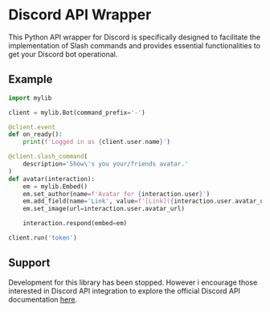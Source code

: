 
# Discord API Wrapper

This Python API wrapper for Discord is specifically designed to facilitate the implementation of Slash commands and provides essential functionalities to get your Discord bot operational.


## Example

```python
import mylib

client = mylib.Bot(command_prefix='-')

@client.event
def on_ready():
    print(f'Logged in as {client.user.name}')

@client.slash_command(
    description='Show\'s you your/friends avatar.'
)
def avatar(interaction):
    em = mylib.Embed()
    em.set_author(name=f'Avatar for {interaction.user}')
    em.add_field(name='Link', value=f'[Link]({interaction.user.avatar_url})', inline=False)
    em.set_image(url=interaction.user.avatar_url)

    interaction.respond(embed=em)

client.run('token')
```


## Support

Development for this library has been stopped. However i encourage those interested in Discord API integration to explore the official Discord API documentation [here](https://discord.com/developers/docs/reference).

